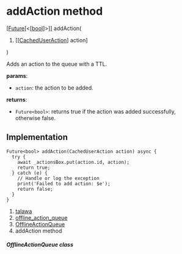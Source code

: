 
<div>

# addAction method

</div>


[[Future](https://api.flutter.dev/flutter/dart-core/Future-class.html)[\<[[bool](https://api.flutter.dev/flutter/dart-core/bool-class.html)]\>]]
addAction(

1.  [[[CachedUserAction](../../models_caching_cached_user_action/CachedUserAction-class.html)]
    action]

)



Adds an action to the queue with a TTL.

**params**:

-   `action`: the action to be added.

**returns**:

-   `Future<bool>`: returns true if the action was added successfully,
    otherwise false.



## Implementation

``` language-dart
Future<bool> addAction(CachedUserAction action) async {
  try {
    await _actionsBox.put(action.id, action);
    return true;
  } catch (e) {
    // Handle or log the exception
    print('Failed to add action: $e');
    return false;
  }
}
```







1.  [talawa](../../index.html)
2.  [offline_action_queue](../../services_caching_offline_action_queue/)
3.  [OfflineActionQueue](../../services_caching_offline_action_queue/OfflineActionQueue-class.html)
4.  addAction method

##### OfflineActionQueue class







